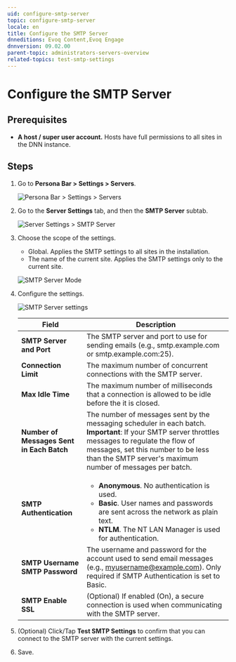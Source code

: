 ```yaml
---
uid: configure-smtp-server
topic: configure-smtp-server
locale: en
title: Configure the SMTP Server
dnneditions: Evoq Content,Evoq Engage
dnnversion: 09.02.00
parent-topic: administrators-servers-overview
related-topics: test-smtp-settings
---
```


# Configure the SMTP Server

## Prerequisites

*   **A host / super user account.** Hosts have full permissions to all sites in the DNN instance.

## Steps

1.  Go to **Persona Bar \> Settings \> Servers**.
    
    ![Persona Bar > Settings > Servers](/images/scr-pbar-host-Settings-E91.png)
    
2.  Go to the **Server Settings** tab, and then the **SMTP Server** subtab.
    
    ![Server Settings > SMTP Server](/images/scr-pbtabs-host-Settings-Servers-ServerSettings-SMTPServer-E90.png)
    
3.  Choose the scope of the settings.
    
    *   Global. Applies the SMTP settings to all sites in the installation.
    *   The name of the current site. Applies the SMTP settings only to the current site.
    
      
    
    ![SMTP Server Mode](/images/scr-Servers-ServerSettings-SMTPServer-SMTPServerMode-E90.png)
    
      
    
4.  Configure the settings.
    
      
    
    ![SMTP Server settings](/images/scr-Servers-ServerSettings-SMTPServer-E90.png)
    
      
    |**Field**|**Description**|
    |---|---|
    |<strong>SMTP Server and Port</strong>|The SMTP server and port to use for sending emails (e.g., smtp.example.com or smtp.example.com:25).|
    |<strong>Connection Limit</strong>|The maximum number of concurrent connections with the SMTP server.|
    |<strong>Max Idle Time</strong>|The maximum number of milliseconds that a connection is allowed to be idle before the it is closed.|
    |<strong>Number of Messages Sent in Each Batch</strong>|The number of messages sent by the messaging scheduler in each batch. <div class="red-callout"><strong>Important</strong>: If your SMTP server throttles messages to regulate the flow of messages, set this number to be less than the SMTP server's maximum number of messages per batch.</div>|
    |<strong>SMTP Authentication</strong>|<ul><li><strong>Anonymous</strong>. No authentication is used.</li><li><strong>Basic</strong>. User names and passwords are sent across the network as plain text.</li><li><strong>NTLM</strong>. The NT LAN Manager is used for authentication.</li></ul>|
    |<strong>SMTP Username<br />SMTP Password</strong>|The username and password for the account used to send email messages (e.g., myusername@example.com). Only required if SMTP Authentication is set to Basic.|
    |<strong>SMTP Enable SSL</strong>|(Optional) If enabled (On), a secure connection is used when communicating with the SMTP server.|
    
5.  (Optional) Click/Tap **Test SMTP Settings** to confirm that you can connect to the SMTP server with the current settings.
6.  Save.
